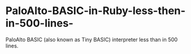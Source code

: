# PaloAlto-BASIC-in-Ruby-less-then-in-500-lines-
PaloAlto BASIC (also known as Tiny BASIC) interpreter less than in 500 lines.
